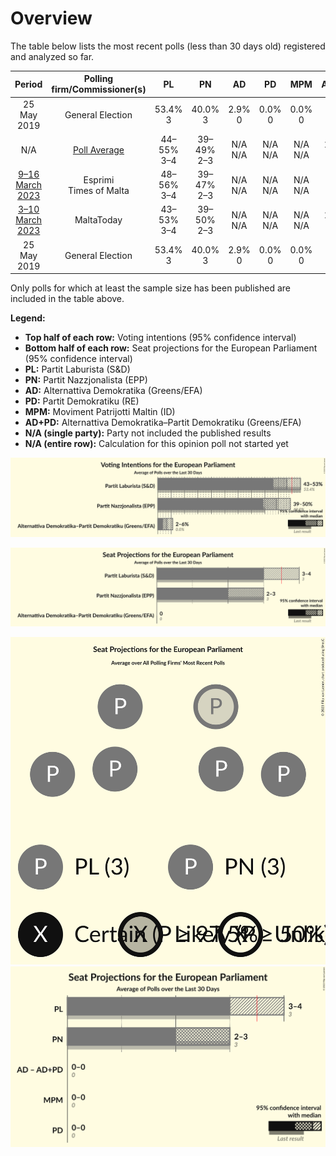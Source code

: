 # Overview

The table below lists the most recent polls (less than 30 days old) registered and analyzed so far.

| Period     | Polling firm/Commissioner(s) | PL | PN | AD | PD | MPM | AD+PD |
|:----------:|:----------------------------:|:--:|:--:|:--:|:--:|:--:|:--:|
| 25 May 2019 | General Election | 53.4% <br> 3 | 40.0% <br> 3 | 2.9% <br> 0 | 0.0% <br> 0 | 0.0% <br> 0 | 0.0% <br> 0 |
| N/A | [Poll Average](average.html) | 44–55% <br> 3–4 | 39–49% <br> 2–3 | N/A <br> N/A | N/A <br> N/A | N/A <br> N/A | 2–6% <br> 0 |
| [9–16 March 2023](2023-03-16-Esprimi.html) | Esprimi <br> Times of Malta | 48–56% <br> 3–4 | 39–47% <br> 2–3 | N/A <br> N/A | N/A <br> N/A | N/A <br> N/A | N/A <br> N/A |
| [3–10 March 2023](2023-03-10-MaltaToday.html) | MaltaToday | 43–53% <br> 3–4 | 39–50% <br> 2–3 | N/A <br> N/A | N/A <br> N/A | N/A <br> N/A | 2–6% <br> 0 |
| 25 May 2019 | General Election | 53.4% <br> 3 | 40.0% <br> 3 | 2.9% <br> 0 | 0.0% <br> 0 | 0.0% <br> 0 | 0.0% <br> 0 |

Only polls for which at least the sample size has been published are included in the table above.

**Legend:**
+ **Top half of each row:** Voting intentions (95% confidence interval)
+ **Bottom half of each row:** Seat projections for the European Parliament (95% confidence interval)
+ **PL:** Partit Laburista (S&D)
+ **PN:** Partit Nazzjonalista (EPP)
+ **AD:** Alternattiva Demokratika (Greens/EFA)
+ **PD:** Partit Demokratiku (RE)
+ **MPM:** Moviment Patrijotti Maltin (ID)
+ **AD+PD:** Alternattiva Demokratika–Partit Demokratiku (Greens/EFA)
+ **N/A (single party):** Party not included the published results
+ **N/A (entire row):** Calculation for this opinion poll not started yet


![Graph with voting intentions not yet produced](average.png "Voting Intentions")

![Graph with seats not yet produced](average-seats.png "Seats")

![Graph with seating plan not yet produced](average-seating-plan.png "Seating Plan")
![Graph with coalitions seats not yet produced](average-coalitions-seats.png "Coalitions Seats")

